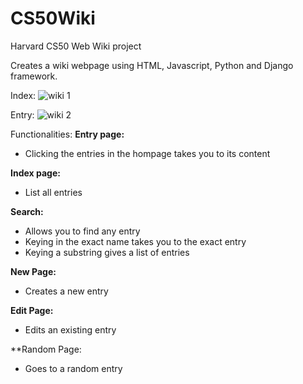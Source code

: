 # CS50Wiki
Harvard CS50 Web  Wiki project

Creates a wiki webpage using HTML, Javascript, Python and Django framework. 

Index:
![wiki 1](https://user-images.githubusercontent.com/79690596/209168620-c3642c0b-9942-4be0-a576-0eec93b46177.PNG)

Entry:
![wiki 2](https://user-images.githubusercontent.com/79690596/209168649-d390a33f-d1d4-427b-9eb4-b61c9d571aec.PNG)

Functionalities:
**Entry page:**
- Clicking the entries in the hompage takes you to its content

**Index page:**
- List all entries

**Search:**
- Allows you to find any entry 
- Keying in the exact name takes you to the exact entry
- Keying a substring gives a list of entries

**New Page:**
- Creates a new entry 

**Edit Page:**
- Edits an existing entry

**Random Page:
- Goes to a random entry
